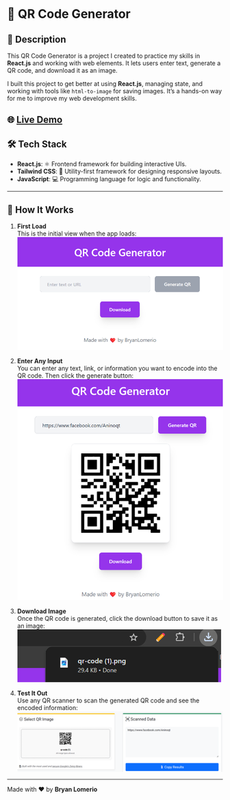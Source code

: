 # 🌟 QR Code Generator  

## 📄 Description  

This QR Code Generator is a project I created to practice my skills in **React.js** and working with web elements. It lets users enter text, generate a QR code, and download it as an image.  

I built this project to get better at using **React.js**, managing state, and working with tools like `html-to-image` for saving images. It’s a hands-on way for me to improve my web development skills.  

🌐 **[Live Demo](https://q-rcode-ashen.vercel.app/)**  
---  

## 🛠️ Tech Stack  

- **React.js**: ⚛️ Frontend framework for building interactive UIs.  
- **Tailwind CSS**: 🎨 Utility-first framework for designing responsive layouts.  
- **JavaScript**: 💻 Programming language for logic and functionality.  

---  

## 🚀 How It Works  

1. **First Load**  
   This is the initial view when the app loads:  
   ![QR Code Initial Load](./src/assets/qr1.png)  

2. **Enter Any Input**  
   You can enter any text, link, or information you want to encode into the QR code. Then click the generate button:  
   ![Enter Input to Generate QR](./src/assets/qr2.png)  

3. **Download Image**  
   Once the QR code is generated, click the download button to save it as an image:  
   ![Download QR Code Image](./src/assets/qr3.png)  

4. **Test It Out**  
   Use any QR scanner to scan the generated QR code and see the encoded information:  
   ![Test QR Code with Scanner](./src/assets/qr4.png)  

---  

Made with ❤️ by **Bryan Lomerio**  
